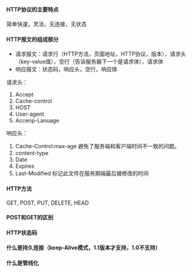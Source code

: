 #### HTTP协议的主要特点
简单快速，灵活，无连接，无状态

#### HTTP报文的组成部分
* 请求报文：请求行（HTTP方法，页面地址，HTTP协议，版本），请求头（key-value值），空行（告诉服务器下一个是请求体），请求体
* 响应报文：状态码，响应头，空行，响应体

请求头：
1. Accept
2. Cache-control
3. HOST
4. User-agent
5. Accenp-Lanuage

响应头：
1. Cache-Control:max-age  避免了服务端和客户端时间不一致的问题。
2. content-type
3. Date
4. Expires
5. Last-Modified   标记此文件在服务期端最后被修改的时间

#### HTTP方法
GET, POST, PUT, DELETE, HEAD

#### POST和GET的区别


#### HTTP状态码

#### 什么是持久连接（keep-Alive模式，1.1版本才支持，1.0不支持）

#### 什么是管线化
